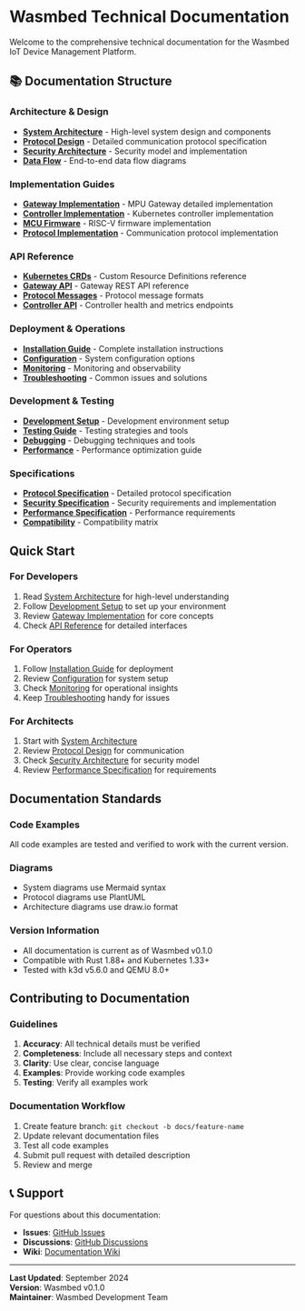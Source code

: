 # Wasmbed Technical Documentation

Welcome to the comprehensive technical documentation for the Wasmbed IoT Device Management Platform.

## 📚 Documentation Structure

###  Architecture & Design
- **[System Architecture](architecture/system-overview.md)** - High-level system design and components
- **[Protocol Design](architecture/protocol-design.md)** - Detailed communication protocol specification
- **[Security Architecture](architecture/security.md)** - Security model and implementation
- **[Data Flow](architecture/data-flow.md)** - End-to-end data flow diagrams

###  Implementation Guides
- **[Gateway Implementation](implementation/gateway.md)** - MPU Gateway detailed implementation
- **[Controller Implementation](implementation/controller.md)** - Kubernetes controller implementation
- **[MCU Firmware](implementation/mcu-firmware.md)** - RISC-V firmware implementation
- **[Protocol Implementation](implementation/protocol.md)** - Communication protocol implementation

###  API Reference
- **[Kubernetes CRDs](api/crds.md)** - Custom Resource Definitions reference
- **[Gateway API](api/gateway-api.md)** - Gateway REST API reference
- **[Protocol Messages](api/protocol-messages.md)** - Protocol message formats
- **[Controller API](api/controller-api.md)** - Controller health and metrics endpoints

###  Deployment & Operations
- **[Installation Guide](deployment/installation.md)** - Complete installation instructions
- **[Configuration](deployment/configuration.md)** - System configuration options
- **[Monitoring](deployment/monitoring.md)** - Monitoring and observability
- **[Troubleshooting](deployment/troubleshooting.md)** - Common issues and solutions

###  Development & Testing
- **[Development Setup](development/setup.md)** - Development environment setup
- **[Testing Guide](development/testing.md)** - Testing strategies and tools
- **[Debugging](development/debugging.md)** - Debugging techniques and tools
- **[Performance](development/performance.md)** - Performance optimization guide

###  Specifications
- **[Protocol Specification](specifications/protocol.md)** - Detailed protocol specification
- **[Security Specification](specifications/security.md)** - Security requirements and implementation
- **[Performance Specification](specifications/performance.md)** - Performance requirements
- **[Compatibility](specifications/compatibility.md)** - Compatibility matrix

##  Quick Start

### For Developers
1. Read [System Architecture](architecture/system-overview.md) for high-level understanding
2. Follow [Development Setup](development/setup.md) to set up your environment
3. Review [Gateway Implementation](implementation/gateway.md) for core concepts
4. Check [API Reference](api/crds.md) for detailed interfaces

### For Operators
1. Follow [Installation Guide](deployment/installation.md) for deployment
2. Review [Configuration](deployment/configuration.md) for system setup
3. Check [Monitoring](deployment/monitoring.md) for operational insights
4. Keep [Troubleshooting](deployment/troubleshooting.md) handy for issues

### For Architects
1. Start with [System Architecture](architecture/system-overview.md)
2. Review [Protocol Design](architecture/protocol-design.md) for communication
3. Check [Security Architecture](architecture/security.md) for security model
4. Review [Performance Specification](specifications/performance.md) for requirements

##  Documentation Standards

### Code Examples
All code examples are tested and verified to work with the current version.

### Diagrams
- System diagrams use Mermaid syntax
- Protocol diagrams use PlantUML
- Architecture diagrams use draw.io format

### Version Information
- All documentation is current as of Wasmbed v0.1.0
- Compatible with Rust 1.88+ and Kubernetes 1.33+
- Tested with k3d v5.6.0 and QEMU 8.0+

##  Contributing to Documentation

### Guidelines
1. **Accuracy**: All technical details must be verified
2. **Completeness**: Include all necessary steps and context
3. **Clarity**: Use clear, concise language
4. **Examples**: Provide working code examples
5. **Testing**: Verify all examples work

### Documentation Workflow
1. Create feature branch: `git checkout -b docs/feature-name`
2. Update relevant documentation files
3. Test all code examples
4. Submit pull request with detailed description
5. Review and merge

## 📞 Support

For questions about this documentation:
- **Issues**: [GitHub Issues](https://github.com/your-org/wasmbed/issues)
- **Discussions**: [GitHub Discussions](https://github.com/your-org/wasmbed/discussions)
- **Wiki**: [Documentation Wiki](https://github.com/your-org/wasmbed/wiki)

---

**Last Updated**: September 2024  
**Version**: Wasmbed v0.1.0  
**Maintainer**: Wasmbed Development Team

